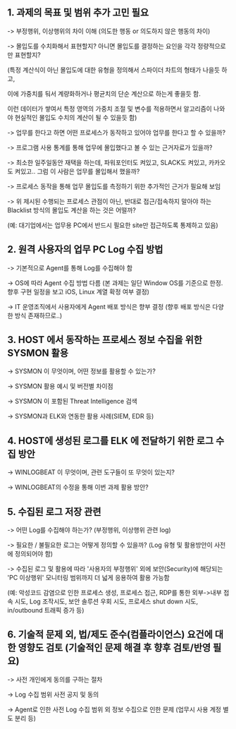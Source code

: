 ## 1. 과제의 목표 및 범위 추가 고민 필요
   
-> 부정행위, 이상행위의 차이 이해
(의도한 행동 or 의도하지 않은 행동의 차이)

-> 몰입도를 수치화해서 표현할지? 아니면 몰입도를 결정하는 요인을 각각 정량적으로만 표현할지?

(특정 계산식이 아닌 몰입도에 대한 유형을 정의해서 스파이더 차트의 형태가 나을듯 하고, 

이에 가중치를 둬서 계량화하거나 평균치의 단순 계산으로 하는게 좋을듯 함. 

이런 데이터가 쌓여서 특정 영역의 가중치 조절 및 변수를 적용하면서 알고리즘이 나와야 현실적인 몰입도 수치의 계산이 될 수 있을듯 함)

-> 업무를 한다고 하면 어떤 프로세스가 동작하고 있어야 업무를 한다고 할 수 있을까?

-> 프로그램 사용 통계를 통해 업무에 몰입했다고 볼 수 있는 근거자료가 있을까?

-> 최소한 일주일동안 재택을 하는데, 파워포인터도 켜있고, SLACK도 켜있고, 카카오도 켜있고.. 그럼 이 사람은 업무를 몰입해서 했을까?

-> 프로세스 동작을 통해 업무 몰입도를 측정하기 위한 추가적인 근거가 필요해 보임

-> 위 제시된 수행되는 프로세스 관점이 아닌, 반대로 접근/접속하지 말아야 하는 Blacklist 방식의 몰입도 계산을 하는 것은 어떨까? 

(예: 대기업에서는 업무용 PC에서 반드시 필요한 site만 접근하도록 통제하고 있음)

## 2. 원격 사용자의 업무 PC Log 수집 방법

-> 기본적으로 Agent를 통해 Log를 수집해야 함

-> OS에 따라 Agent 수집 방법 다름 (본 과제는 일단 Window OS를 기준으로 한정. 향후 구현 일정을 보고 iOS, Linux 계열 확정 여부 결정)

-> IT 운영조직에서 사용자에게 Agent 배포 방식은 향부 결정 (향후 배포 방식은 다양한 방식 존재하므로..)

## 3. HOST 에서 동작하는 프로세스 정보 수집을 위한 SYSMON 활용

-> SYSMON 이 무엇이며, 어떤 정보를 활용할 수 있는가?

-> SYSMON 활용 예시 및 버전별 차이점

-> SYSMON 이 포함된 Threat Intelligence 검색

-> SYSMON과 ELK와 연동한 활용 사례(SIEM, EDR 등)

## 4. HOST에 생성된 로그를 ELK 에 전달하기 위한 로그 수집 방안
   
-> WINLOGBEAT 이 무엇이며, 관련 도구들이 또 무엇이 있는지?

-> WINLOGBEAT의 수정을 통해 이번 과제 활용 방안?

## 5. 수집된 로그 저장 관련

-> 어떤 Log를 수집해야 하는가? (부정행위, 이상행위 관련 log)

-> 필요한 / 불필요한 로그는 어떻게 정의할 수 있을까? (Log 유형 및 활용방안이 사전에 정의되어야 함)

-> 수집된 로그 및 활용에 따라 '사용자의 부정행위' 외에 보안(Security)에 해당되는 'PC 이상행위' 모니터링 범위까지 더 넓게 응용하여 활용 가능함

(예: 악성코드 감염으로 인한 프로세스 생성, 프로세스 접근, RDP를 통한 외부->내부 접속 시도, Log 조작시도, 보안 솔루션 우회 시도, 프로세스 shut down 시도, in/outbound 트래픽 증가 등)

## 6. 기술적 문제 외, 법/제도 준수(컴플라이언스) 요건에 대한 영향도 검토 (기술적인 문제 해결 후 향후 검토/반영 필요)
   
-> 사전 개인에게 동의를 구하는 절차

-> Log 수집 범위 사전 공지 및 동의

-> Agent로 인한 사전 Log 수집 범위 외 정보 수집으로 인한 문제 (업무시 사용 계정 별도 분리 등)

